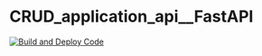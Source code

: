 # CRUD_application_api__FastAPI

[![Build and Deploy Code](https://github.com/princewilling/CRUD_application_api__FastAPI/actions/workflows/build-deploy.yml/badge.svg)](https://github.com/princewilling/CRUD_application_api__FastAPI/actions/workflows/build-deploy.yml)
